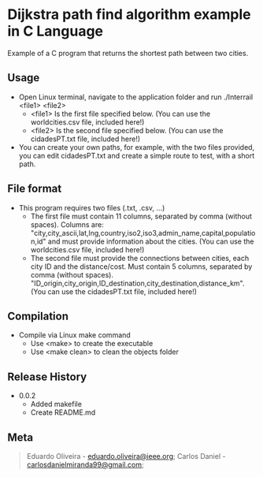 # Dijkstra path find algorithm example in C Language
Example of a C program that returns the shortest path between two cities.

## Usage
* Open Linux terminal, navigate to the application folder and run ./Interrail \<file1\> \<file2\>
    * \<file1\> Is the first file specified below. (You can use the worldcities.csv file, included here!) 
    * \<file2\> Is the second file specified below. (You can use the cidadesPT.txt file, included here!)
* You can create your own paths, for example, with the two files provided, you can edit cidadesPT.txt and create a simple route to test, with a short path.

## File format
* This program requires two files (.txt, .csv, ...)
    * The first file must contain 11 columns, separated by comma (without spaces). Columns are: "city,city_ascii,lat,lng,country,iso2,iso3,admin_name,capital,population,id" and must provide information about the cities. (You can use the worldcities.csv file, included here!)
    * The second file must provide the connections between cities, each city ID and the distance/cost. Must contain 5 columns, separated by comma (without spaces). "ID_origin,city_origin,ID_destination,city_destination,distance_km". (You can use the cidadesPT.txt file, included here!)

## Compilation
* Compile via Linux make command
    * Use \<make\> to create the executable
    * Use \<make clean\> to clean the objects folder

## Release History
* 0.0.2
    * Added makefile
    * Create README.md
 
## Meta
> Eduardo Oliveira - eduardo.oliveira@ieee.org; 
> Carlos Daniel - carlosdanielmiranda99@gmail.com;
